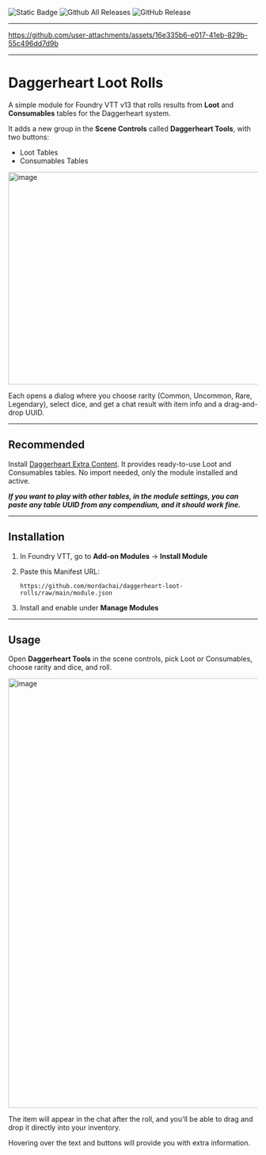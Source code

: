 ![Static Badge](https://img.shields.io/badge/Foundry_VTT-13-blue?style=for-the-badge) ![Github All Releases](https://img.shields.io/github/downloads/mordachai/daggerheart-loot-rolls/total.svg?style=for-the-badge) ![GitHub Release](https://img.shields.io/github/v/release/mordachai/daggerheart-loot-rolls?display_name=release&style=for-the-badge&label=Current%20version)

---

https://github.com/user-attachments/assets/16e335b6-e017-41eb-829b-55c496dd7d9b

---

# Daggerheart Loot Rolls

A simple module for Foundry VTT v13 that rolls results from **Loot** and **Consumables** tables for the Daggerheart system.

It adds a new group in the **Scene Controls** called **Daggerheart Tools**, with two buttons:

* Loot Tables
* Consumables Tables

<img width="753" height="429" alt="image" src="https://github.com/user-attachments/assets/b1d2f330-1566-4034-8a54-4a61b2a56a13" />


Each opens a dialog where you choose rarity (Common, Uncommon, Rare, Legendary), select dice, and get a chat result with item info and a drag-and-drop UUID.

---

## Recommended

Install [Daggerheart Extra Content](https://github.com/brunocalado/daggerheart-extra-content).
It provides ready-to-use Loot and Consumables tables. No import needed, only the module installed and active.

***If you want to play with other tables, in the module settings, you can paste any table UUID from any compendium, and it should work fine.***

---

## Installation

1. In Foundry VTT, go to **Add-on Modules** → **Install Module**
2. Paste this Manifest URL:

   ```
   https://github.com/mordachai/daggerheart-loot-rolls/raw/main/module.json
   ```
3. Install and enable under **Manage Modules**

---

## Usage

Open **Daggerheart Tools** in the scene controls, pick Loot or Consumables, choose rarity and dice, and roll.

<img width="1372" height="867" alt="image" src="https://github.com/user-attachments/assets/ae3500d8-3827-498d-95bb-5bbaa6ec9cd5" />

The item will appear in the chat after the roll, and you'll be able to drag and drop it directly into your inventory.

Hovering over the text and buttons will provide you with extra information.

